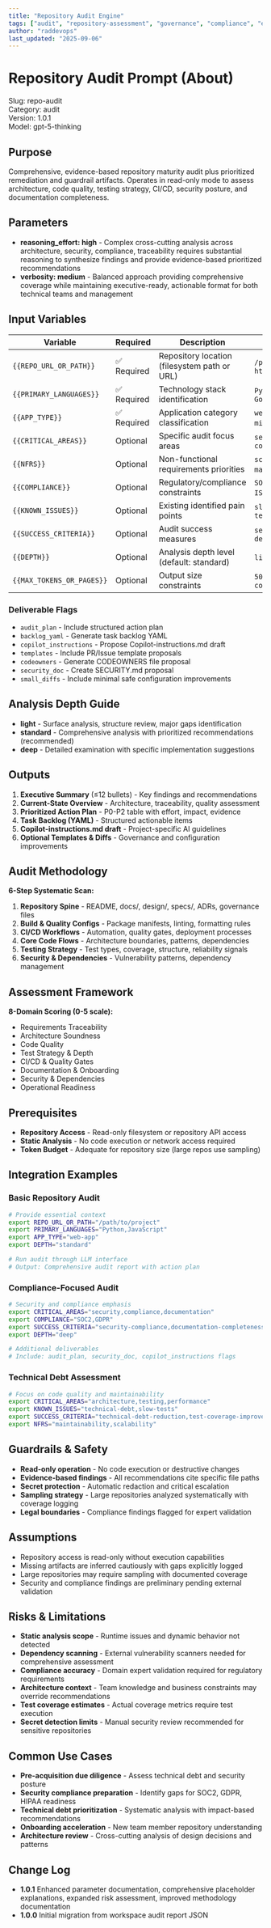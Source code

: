 ```yaml
---
title: "Repository Audit Engine"
tags: ["audit", "repository-assessment", "governance", "compliance", "evidence-based"]
author: "raddevops"
last_updated: "2025-09-06"
---
```


# Repository Audit Prompt (About)

Slug: repo-audit  
Category: audit  
Version: 1.0.1  
Model: gpt-5-thinking

## Purpose
Comprehensive, evidence-based repository maturity audit plus prioritized remediation and guardrail artifacts. Operates in read-only mode to assess architecture, code quality, testing strategy, CI/CD, security posture, and documentation completeness.

## Parameters
- **reasoning_effort: high** - Complex cross-cutting analysis across architecture, security, compliance, traceability requires substantial reasoning to synthesize findings and provide evidence-based prioritized recommendations
- **verbosity: medium** - Balanced approach providing comprehensive coverage while maintaining executive-ready, actionable format for both technical teams and management

## Input Variables

| Variable | Required | Description | Example Values |
|----------|----------|-------------|----------------|
| `{{REPO_URL_OR_PATH}}` | ✅ Required | Repository location (filesystem path or URL) | `/path/to/repo`, `https://github.com/org/repo` |
| `{{PRIMARY_LANGUAGES}}` | ✅ Required | Technology stack identification | `Python,JavaScript`, `Go,TypeScript,React` |
| `{{APP_TYPE}}` | ✅ Required | Application category classification | `web-app`, `cli-tool`, `library`, `microservice`, `mobile-app` |
| `{{CRITICAL_AREAS}}` | Optional | Specific audit focus areas | `security,performance`, `compliance,testing,documentation` |
| `{{NFRS}}` | Optional | Non-functional requirements priorities | `scalability`, `security`, `maintainability`, `performance` |
| `{{COMPLIANCE}}` | Optional | Regulatory/compliance constraints | `SOC2`, `GDPR`, `HIPAA`, `PCI-DSS`, `ISO27001`, `none` |
| `{{KNOWN_ISSUES}}` | Optional | Existing identified pain points | `slow-tests`, `deployment-issues`, `technical-debt` |
| `{{SUCCESS_CRITERIA}}` | Optional | Audit success measures | `security-compliance`, `technical-debt-reduction` |
| `{{DEPTH}}` | Optional | Analysis depth level (default: standard) | `light`, `standard`, `deep` |
| `{{MAX_TOKENS_OR_PAGES}}` | Optional | Output size constraints | `5000-tokens`, `10-pages`, `comprehensive` |

### Deliverable Flags
- `audit_plan` - Include structured action plan
- `backlog_yaml` - Generate task backlog YAML
- `copilot_instructions` - Propose Copilot-instructions.md draft
- `templates` - Include PR/Issue template proposals  
- `codeowners` - Generate CODEOWNERS file proposal
- `security_doc` - Create SECURITY.md proposal
- `small_diffs` - Include minimal safe configuration improvements

## Analysis Depth Guide
- **light** - Surface analysis, structure review, major gaps identification
- **standard** - Comprehensive analysis with prioritized recommendations (recommended)
- **deep** - Detailed examination with specific implementation suggestions

## Outputs
1. **Executive Summary** (≤12 bullets) - Key findings and recommendations
2. **Current-State Overview** - Architecture, traceability, quality assessment
3. **Prioritized Action Plan** - P0-P2 table with effort, impact, evidence
4. **Task Backlog (YAML)** - Structured actionable items
5. **Copilot-instructions.md draft** - Project-specific AI guidelines
6. **Optional Templates & Diffs** - Governance and configuration improvements

## Audit Methodology
**6-Step Systematic Scan:**
1. **Repository Spine** - README, docs/, design/, specs/, ADRs, governance files
2. **Build & Quality Configs** - Package manifests, linting, formatting rules
3. **CI/CD Workflows** - Automation, quality gates, deployment processes
4. **Core Code Flows** - Architecture boundaries, patterns, dependencies
5. **Testing Strategy** - Test types, coverage, structure, reliability signals
6. **Security & Dependencies** - Vulnerability patterns, dependency management

## Assessment Framework
**8-Domain Scoring (0-5 scale):**
- Requirements Traceability
- Architecture Soundness  
- Code Quality
- Test Strategy & Depth
- CI/CD & Quality Gates
- Documentation & Onboarding
- Security & Dependencies
- Operational Readiness

## Prerequisites
- **Repository Access** - Read-only filesystem or repository API access
- **Static Analysis** - No code execution or network access required
- **Token Budget** - Adequate for repository size (large repos use sampling)

## Integration Examples

### Basic Repository Audit
```bash
# Provide essential context
export REPO_URL_OR_PATH="/path/to/project"
export PRIMARY_LANGUAGES="Python,JavaScript"
export APP_TYPE="web-app"
export DEPTH="standard"

# Run audit through LLM interface
# Output: Comprehensive audit report with action plan
```

### Compliance-Focused Audit  
```bash
# Security and compliance emphasis
export CRITICAL_AREAS="security,compliance,documentation"
export COMPLIANCE="SOC2,GDPR"
export SUCCESS_CRITERIA="security-compliance,documentation-completeness"
export DEPTH="deep"

# Additional deliverables
# Include: audit_plan, security_doc, copilot_instructions flags
```

### Technical Debt Assessment
```bash
# Focus on code quality and maintainability
export CRITICAL_AREAS="architecture,testing,performance"
export KNOWN_ISSUES="technical-debt,slow-tests"
export SUCCESS_CRITERIA="technical-debt-reduction,test-coverage-improvement"
export NFRS="maintainability,scalability"
```

## Guardrails & Safety
- **Read-only operation** - No code execution or destructive changes
- **Evidence-based findings** - All recommendations cite specific file paths
- **Secret protection** - Automatic redaction and critical escalation
- **Sampling strategy** - Large repositories analyzed systematically with coverage logging
- **Legal boundaries** - Compliance findings flagged for expert validation

## Assumptions
- Repository access is read-only without execution capabilities
- Missing artifacts are inferred cautiously with gaps explicitly logged
- Large repositories may require sampling with documented coverage
- Security and compliance findings are preliminary pending external validation

## Risks & Limitations
- **Static analysis scope** - Runtime issues and dynamic behavior not detected
- **Dependency scanning** - External vulnerability scanners needed for comprehensive assessment
- **Compliance accuracy** - Domain expert validation required for regulatory requirements
- **Architecture context** - Team knowledge and business constraints may override recommendations
- **Test coverage estimates** - Actual coverage metrics require test execution
- **Secret detection limits** - Manual security review recommended for sensitive repositories

## Common Use Cases
- **Pre-acquisition due diligence** - Assess technical debt and security posture
- **Security compliance preparation** - Identify gaps for SOC2, GDPR, HIPAA readiness
- **Technical debt prioritization** - Systematic analysis with impact-based recommendations
- **Onboarding acceleration** - New team member repository understanding
- **Architecture review** - Cross-cutting analysis of design decisions and patterns

## Change Log
- **1.0.1** Enhanced parameter documentation, comprehensive placeholder explanations, expanded risk assessment, improved methodology documentation
- **1.0.0** Initial migration from workspace audit report JSON
